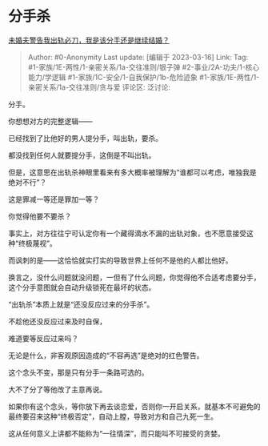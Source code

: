 # 分手杀
[未婚夫警告我出轨必刀，我是该分手还是继续结婚？](https://www.zhihu.com/question/587778311/answer/2936857382)

> Author: #0-Anonymity
> Last update: [编辑于 2023-03-16]
> Link:
> Tag: #1-家族/1E-两性/1-亲密关系/1a-交往准则/银子弹 #2-事业/2A-功夫/1-核心能力/学逻辑 #1-家族/1C-安全/1-自我保护/1b-危险迹象 #1-家族/1E-两性/1-亲密关系/1a-交往准则/贪与爱
> 评论区:
> 泛讨论:

分手。

你想想对方的完整逻辑——

已经找到了比他好的男人提分手，叫出轨，要杀。

都没找到任何人就要提分手，这倒是不叫出轨。

但是，这意思在出轨杀神眼里看来有多大概率被理解为“谁都可以考虑，唯独我是绝对不行”？

这是罪减一等还是罪加一等？

你觉得他要不要杀？

事实上，对方往往宁可认定你有一个藏得滴水不漏的出轨对象，也不愿意接受这种“终极蔑视”。

而讽刺的是——这恰恰就实打实的导致世界上任何不是他的人都比他好。

换言之，没什么问题就没问题，一但有了什么问题，你觉得他不合适考虑要分手，这个分手意图就会自动升级锁死在最坏的状态。

“出轨杀”本质上就是“还没反应过来的分手杀”。

不趁他还没反应过来及时自保，

难道要等反应过来吗？

无论是什么，非客观原因造成的“不容再选”是绝对的红色警告。

这个念头不变，那是只有分手一条路可选的。

大不了分了等他改了主意再说。

如果你有这个念头，等你放下再去谈恋爱，否则你一开启关系，就基本不可避免的最终要召来这种“终极否定”，自动上膛，导致对方和自己九死一生。

这从任何意义上讲都不能称为“一往情深”，而只能叫不可接受的贪婪。
